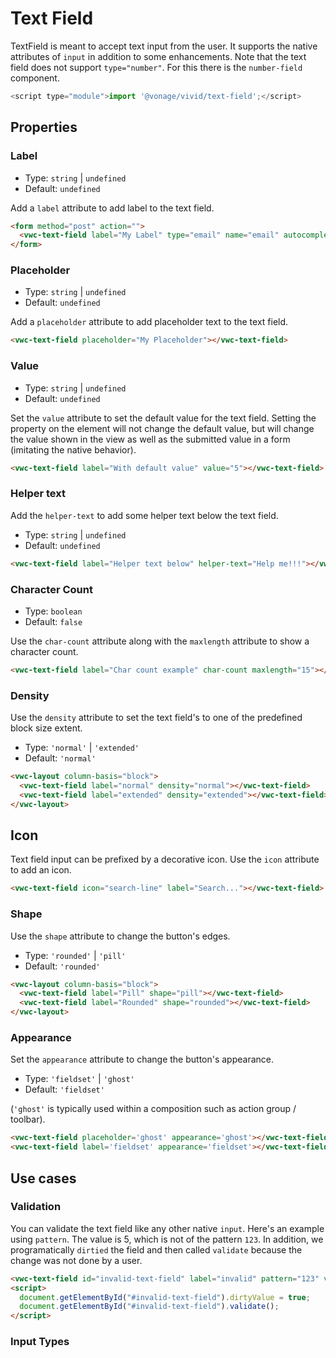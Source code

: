 # Text Field

TextField is meant to accept text input from the user. It supports the native attributes of `input` in addition to some enhancements.
Note that the text field does not support `type="number"`. For this there is the `number-field` component.

```js
<script type="module">import '@vonage/vivid/text-field';</script>
```
## Properties

### Label
- Type: `string` | `undefined`
- Default: `undefined`

Add a `label` attribute to add label to the text field.

```html preview
<form method="post" action="">
  <vwc-text-field label="My Label" type="email" name="email" autocomplete="email"></vwc-text-field>
</form>
```

### Placeholder
- Type: `string` | `undefined`
- Default: `undefined`

Add a `placeholder` attribute to add placeholder text to the text field.

```html preview
<vwc-text-field placeholder="My Placeholder"></vwc-text-field>
```

### Value
- Type: `string` | `undefined`
- Default: `undefined`

Set the `value` attribute to set the default value for the text field. Setting the property on the element will not change the default value, but will change the value shown in the view as well as the submitted value in a form (imitating the native behavior).

```html preview
<vwc-text-field label="With default value" value="5"></vwc-text-field>
```

### Helper text

Add the `helper-text` to add some helper text below the text field.

- Type: `string` | `undefined`
- Default: `undefined`

```html preview
<vwc-text-field label="Helper text below" helper-text="Help me!!!"></vwc-text-field>
```

### Character Count

- Type: `boolean`
- Default: `false`

Use the `char-count` attribute along with the `maxlength` attribute to show a character count.

```html preview
<vwc-text-field label="Char count example" char-count maxlength="15"></vwc-text-field>
```

### Density

Use the `density` attribute to set the text field's to one of the predefined block size extent.

- Type: `'normal'` | `'extended'`
- Default: `'normal'`

```html preview
<vwc-layout column-basis="block">
  <vwc-text-field label="normal" density="normal"></vwc-text-field>
  <vwc-text-field label="extended" density="extended"></vwc-text-field>
</vwc-layout>
```

## Icon

Text field input can be prefixed by a decorative icon.
Use the `icon` attribute to add an icon.

```html preview
<vwc-text-field icon="search-line" label="Search..."></vwc-text-field>
```

### Shape

Use the `shape` attribute to change the button's edges.

- Type: `'rounded'` | `'pill'`
- Default: `'rounded'`

```html preview
<vwc-layout column-basis="block">
  <vwc-text-field label="Pill" shape="pill"></vwc-text-field>
  <vwc-text-field label="Rounded" shape="rounded"></vwc-text-field>
</vwc-layout>
```

### Appearance

Set the `appearance` attribute to change the button's appearance.

- Type: `'fieldset'` | `'ghost'`
- Default: `'fieldset'`

(`'ghost'` is typically used within a composition such as action group / toolbar).

```html preview
<vwc-text-field placeholder='ghost' appearance='ghost'></vwc-text-field>
<vwc-text-field label='fieldset' appearance='fieldset'></vwc-text-field>
```


## Use cases

### Validation

You can validate the text field like any other native `input`.  Here's an example using `pattern`. The value is 5, which is not of the pattern `123`.  In addition, we programatically `dirtied` the field and then called `validate` because the change was not done by a user.

```html preview
<vwc-text-field id="invalid-text-field" label="invalid" pattern="123" value="5"></vwc-text-field>
<script>
  document.getElementById("#invalid-text-field").dirtyValue = true;
  document.getElementById("#invalid-text-field").validate();
</script>
```
### Input Types
